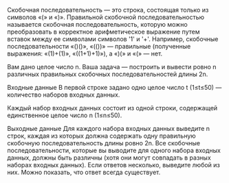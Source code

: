 ﻿Скобочная последовательность — это строка, состоящая только из символов «(» и «)». Правильной скобочной последовательностью называется скобочная последовательность, которую можно преобразовать в корректное арифметическое выражение путем вставок между ее символами символов '1' и '+'. Например, скобочные последовательности «()()», «(())» — правильные (полученные выражения: «(1)+(1)», «((1+1)+1)»), а «)(» и «(» — нет.

Вам дано целое число n. Ваша задача — построить и вывести ровно n различных правильных скобочных последовательностей длины 2n.

Входные данные
В первой строке задано одно целое число t (1≤t≤50) — количество наборов входных данных.

Каждый набор входных данных состоит из одной строки, содержащей единственное целое число n (1≤n≤50).

Выходные данные
Для каждого набора входных данных выведите n строк, каждая из которых должна содержать одну правильную скобочную последовательность длины ровно 2n. Все скобочные последовательности, которые вы выводите для одного набора входных данных, должны быть различны (хотя они могут совпадать в разных наборах входных данных). Если ответов несколько, выведите любой из них. Можно показать, что ответ всегда существует.